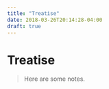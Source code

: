 ```yaml
---
title: "Treatise"
date: 2018-03-26T20:14:28-04:00
draft: true
---
```


# Treatise

> Here are some notes.
